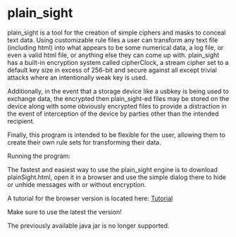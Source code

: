 # plain_sight

plain_sight is a tool for the creation of simple ciphers and masks to conceal text data. Using customizable rule files a user can transform any text file (including html) into what appears to be some numerical data, a log file, or even a valid html file, or anything else they can come up with. plain_sight has a built-in encryption system called cipherClock, a stream cipher set to a default key size in excess of 256-bit and secure against all except trivial attacks where an intentionally weak key is used. 

Additionally, in the event that a storage device like a usbkey is being used to exchange data, the encrypted then plain_sight-ed files may be stored on the device along with some obviously encrypted files to provide a distraction in the event of interception of the device by parties other than the intended recipient.

Finally, this program is intended to be flexible for the user, allowing them to create their own rule sets for transforming their data.

Running the program:

The fastest and easiest way to use the plain_sight engine is to download plainSight.html, open it in a browser and use the simple dialog there to hide or unhide messages with or without encryption.

A tutorial for the browser version is located here: <a href="https://jonathanhartpage.wordpress.com/?p=994">Tutorial</a>

Make sure to use the latest the version!

The previously available java jar is no longer supported.

